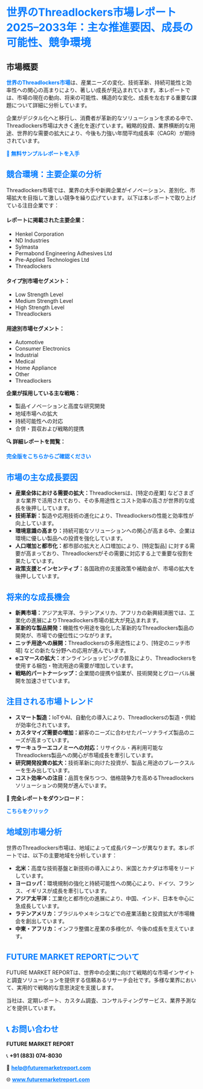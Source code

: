 <h1 style="color: #007BFF;">世界のThreadlockers市場レポート 2025–2033年：主な推進要因、成長の可能性、競争環境</h1>

<section id="overview">
  <h2>市場概要</h2>
  <p>
    <a href="https://www.futuremarketreport.com/ja/industry-report/threadlockers-market" style="color: #007BFF; text-decoration: none;"><strong>世界のThreadlockers市場</strong></a>は、産業ニーズの変化、技術革新、持続可能性と効率性への関心の高まりにより、著しい成長が見込まれています。本レポートでは、市場の現在の動向、将来の可能性、構造的な変化、成長を左右する重要な課題について詳細に分析しています。
  </p>
  <p>
    企業がデジタル化へと移行し、消費者が革新的なソリューションを求める中で、Threadlockers市場は大きく進化を遂げています。戦略的投資、業界横断的な用途、世界的な需要の拡大により、今後も力強い年間平均成長率（CAGR）が期待されています。
  </p>
</section>

<section>
  <p><a href="https://www.futuremarketreport.com/ja/request-sample/reportId=98803" style="color: #007BFF; text-decoration: none;"><strong>📘 無料サンプルレポートを入手</strong></a></p>
</section>

<section id="key-players">
  <h2 style="color: #007BFF;">競合環境：主要企業の分析</h2>
  <p>Threadlockers市場では、業界の大手や新興企業がイノベーション、差別化、市場拡大を目指して激しい競争を繰り広げています。以下は本レポートで取り上げている注目企業です：</p>

  <h4>レポートに掲載された主要企業：</h4>
  <ul><li>Henkel Corporation</li><li>ND Industries</li><li>Sylmasta</li><li>Permabond Engineering Adhesives Ltd</li><li>Pre-Applied Technologies Ltd</li><li>Threadlockers</li></ul>

  <h4>タイプ別市場セグメント：</h4>
  <ul><li>Low Strength Level</li><li>Medium Strength Level</li><li>High Strength Level</li><li>Threadlockers</li></ul>

  <h4>用途別市場セグメント：</h4>
  <ul><li>Automotive</li><li>Consumer Electronics</li><li>Industrial</li><li>Medical</li><li>Home Appliance</li><li>Other</li><li>Threadlockers</li></ul>

  <p><strong>企業が採用している主な戦略：</strong></p>
  <ul>
    <li>製品イノベーションと高度な研究開発</li>
    <li>地域市場への拡大</li>
    <li>持続可能性への対応</li>
    <li>合併・買収および戦略的提携</li>
  </ul>
</section>

<section>
  <p><strong>🔍 詳細レポートを閲覧： </strong></p><a href="https://www.futuremarketreport.com/ja/industry-report/threadlockers-market" style="color: #007BFF; text-decoration: none;"><strong>完全版をこちらからご確認ください</strong></a>
</section>

<section id="driving-factors">
  <h2 style="color: #007BFF;">市場の主な成長要因</h2>
  <ul>
    <li><strong>産業全体における需要の拡大：</strong>Threadlockersは、[特定の産業] などさまざまな業界で活用されており、その多用途性とコスト効率の高さが世界的な成長を後押ししています。</li>
    <li><strong>技術革新：</strong>製造や応用技術の進化により、Threadlockersの性能と効率性が向上しています。</li>
    <li><strong>環境意識の高まり：</strong>持続可能なソリューションへの関心が高まる中、企業は環境に優しい製品への投資を強化しています。</li>
    <li><strong>人口増加と都市化：</strong>都市部の拡大と人口増加により、[特定製品] に対する需要が高まっており、Threadlockersがその需要に対応する上で重要な役割を果たしています。</li>
    <li><strong>政策支援とインセンティブ：</strong>各国政府の支援政策や補助金が、市場の拡大を後押ししています。</li>
  </ul>
</section>

<section id="growth-opportunities">
  <h2 style="color: #007BFF;">将来的な成長機会</h2>
  <ul>
    <li><strong>新興市場：</strong>アジア太平洋、ラテンアメリカ、アフリカの新興経済圏では、工業化の進展によりThreadlockers市場の拡大が見込まれます。</li>
    <li><strong>革新的な製品開発：</strong>機能性や用途を強化した革新的なThreadlockers製品の開発が、市場での優位性につながります。</li>
    <li><strong>ニッチ用途への展開：</strong>Threadlockersの多用途性により、[特定のニッチ市場] などの新たな分野への応用が進んでいます。</li>
    <li><strong>eコマースの拡大：</strong>オンラインショッピングの普及により、Threadlockersを使用する梱包・物流用途の需要が増加しています。</li>
    <li><strong>戦略的パートナーシップ：</strong>企業間の提携や協業が、技術開発とグローバル展開を加速させています。</li>
  </ul>
</section>

<section id="trending-factors">
  <h2 style="color: #007BFF;">注目される市場トレンド</h2>
  <ul>
    <li><strong>スマート製造：</strong>IoTやAI、自動化の導入により、Threadlockersの製造・供給が効率化されています。</li>
    <li><strong>カスタマイズ需要の増加：</strong>顧客のニーズに合わせたパーソナライズ製品のニーズが高まっています。</li>
    <li><strong>サーキュラーエコノミーへの対応：</strong>リサイクル・再利用可能なThreadlockers製品への関心が市場成長を牽引しています。</li>
    <li><strong>研究開発投資の拡大：</strong>技術革新に向けた投資が、製品と用途のブレークスルーを生み出しています。</li>
    <li><strong>コスト効率への注目：</strong>品質を保ちつつ、価格競争力を高めるThreadlockersソリューションの開発が進んでいます。</li>
  </ul>
</section>

<section>
  <p><strong>📄 完全レポートをダウンロード： </strong></p><a href="https://www.futuremarketreport.com/ja/industry-report/threadlockers-market" style="color: #007BFF; text-decoration: none;"><strong>こちらをクリック</strong></a>
</section>

<section id="regional-analysis">
  <h2 style="color: #007BFF;">地域別市場分析</h2>
  <p>世界のThreadlockers市場は、地域によって成長パターンが異なります。本レポートでは、以下の主要地域を分析しています：</p>
  <ul>
    <li><strong>北米：</strong>高度な技術基盤と新技術の導入により、米国とカナダは市場をリードしています。</li>
    <li><strong>ヨーロッパ：</strong>環境規制の強化と持続可能性への関心により、ドイツ、フランス、イギリスが成長を牽引しています。</li>
    <li><strong>アジア太平洋：</strong>工業化と都市化の進展により、中国、インド、日本を中心に急成長しています。</li>
    <li><strong>ラテンアメリカ：</strong>ブラジルやメキシコなどでの産業活動と投資拡大が市場機会を創出しています。</li>
    <li><strong>中東・アフリカ：</strong>インフラ整備と産業の多様化が、今後の成長を支えています。</li>
  </ul>
</section>

<footer>
  <h2 style="color: #007BFF;">FUTURE MARKET REPORTについて</h2>
  <p>
    FUTURE MARKET REPORTは、世界中の企業に向けて戦略的な市場インサイトと調査ソリューションを提供する信頼あるリサーチ会社です。多様な業界において、実用的で戦略的な意思決定を支援します。
  </p>
  <p>当社は、定期レポート、カスタム調査、コンサルティングサービス、業界予測などを提供しています。</p>

  <h2 style="color: #007BFF;">📞 お問い合わせ</h2>
  <p><strong>FUTURE MARKET REPORT</strong></p>
  <p>📞 <strong>+91 (883) 074-8030</strong></p>
  <p>📧 <strong><a href="mailto:help@futuremarketreport.com" style="color: #007BFF;">help@futuremarketreport.com</a></strong></p>
  <p>🌐 <strong><a href="https://www.futuremarketreport.com/" style="color: #007BFF;">www.futuremarketreport.com</a></strong></p>
</footer>